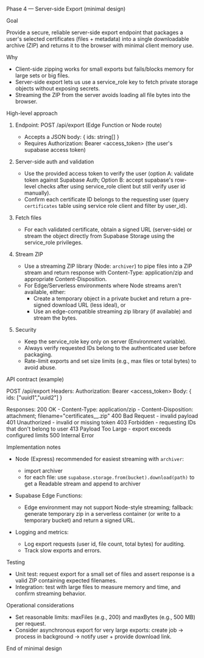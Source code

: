 Phase 4 — Server-side Export (minimal design)

Goal

Provide a secure, reliable server-side export endpoint that packages a user's selected certificates (files + metadata) into a single downloadable archive (ZIP) and returns it to the browser with minimal client memory use.

Why

- Client-side zipping works for small exports but fails/blocks memory for large sets or big files.
- Server-side export lets us use a service_role key to fetch private storage objects without exposing secrets.
- Streaming the ZIP from the server avoids loading all file bytes into the browser.

High-level approach

1. Endpoint: POST /api/export (Edge Function or Node route)
   - Accepts a JSON body: { ids: string[] }
   - Requires Authorization: Bearer <access_token> (the user's supabase access token)

2. Server-side auth and validation
   - Use the provided access token to verify the user (option A: validate token against Supabase Auth; Option B: accept supabase's row-level checks after using service_role client but still verify user id manually).
   - Confirm each certificate ID belongs to the requesting user (query `certificates` table using service role client and filter by user_id).

3. Fetch files
   - For each validated certificate, obtain a signed URL (server-side) or stream the object directly from Supabase Storage using the service_role privileges.

4. Stream ZIP
   - Use a streaming ZIP library (Node: `archiver`) to pipe files into a ZIP stream and return response with Content-Type: application/zip and appropriate Content-Disposition.
   - For Edge/Serverless environments where Node streams aren't available, either:
     - Create a temporary object in a private bucket and return a pre-signed download URL (less ideal), or
     - Use an edge-compatible streaming zip library (if available) and stream the bytes.

5. Security
   - Keep the service_role key only on server (Environment variable).
   - Always verify requested IDs belong to the authenticated user before packaging.
   - Rate-limit exports and set size limits (e.g., max files or total bytes) to avoid abuse.

API contract (example)

POST /api/export
Headers:
  Authorization: Bearer <access_token>
Body:
  { ids: ["uuid1","uuid2"] }

Responses:
  200 OK
    - Content-Type: application/zip
    - Content-Disposition: attachment; filename="certificates_<user>_<ts>.zip"
  400 Bad Request - invalid payload
  401 Unauthorized - invalid or missing token
  403 Forbidden - requesting IDs that don't belong to user
  413 Payload Too Large - export exceeds configured limits
  500 Internal Error

Implementation notes

- Node (Express) recommended for easiest streaming with `archiver`:
  - import archiver
  - for each file: use `supabase.storage.from(bucket).download(path)` to get a Readable stream and append to archiver

- Supabase Edge Functions:
  - Edge environment may not support Node-style streaming; fallback: generate temporary zip in a serverless container (or write to a temporary bucket) and return a signed URL.

- Logging and metrics:
  - Log export requests (user id, file count, total bytes) for auditing.
  - Track slow exports and errors.

Testing

- Unit test: request export for a small set of files and assert response is a valid ZIP containing expected filenames.
- Integration: test with large files to measure memory and time, and confirm streaming behavior.

Operational considerations

- Set reasonable limits: maxFiles (e.g., 200) and maxBytes (e.g., 500 MB) per request.
- Consider asynchronous export for very large exports: create job -> process in background -> notify user + provide download link.


End of minimal design
